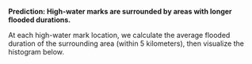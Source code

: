 **Prediction: High-water marks are surrounded by areas with longer flooded durations.**

At each high-water mark location, we calculate the average flooded duration of the surrounding area (within 5 kilometers), then visualize the histogram below.
